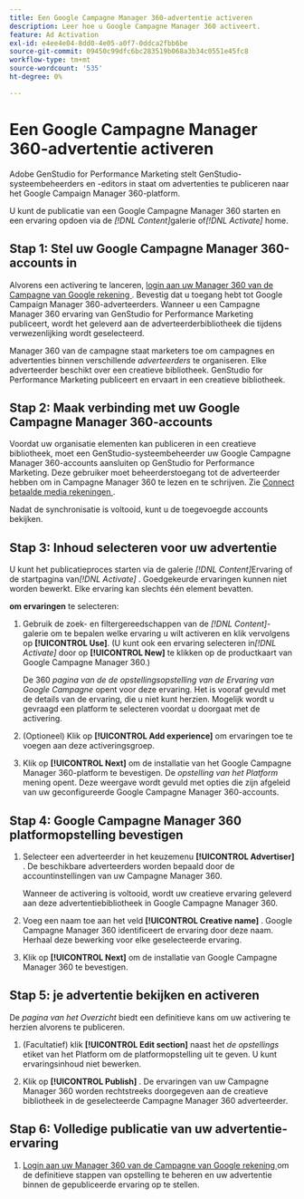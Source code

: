 ```yaml
---
title: Een Google Campagne Manager 360-advertentie activeren
description: Leer hoe u Google Campagne Manager 360 activeert.
feature: Ad Activation
exl-id: e4ee4e04-8dd0-4e05-a0f7-0ddca2fbb6be
source-git-commit: 09450c99dfc6bc283519b068a3b34c0551e45fc8
workflow-type: tm+mt
source-wordcount: '535'
ht-degree: 0%

---
```


# Een Google Campagne Manager 360-advertentie activeren

Adobe GenStudio for Performance Marketing stelt GenStudio-systeembeheerders en -editors in staat om advertenties te publiceren naar het Google Campaign Manager 360-platform.

U kunt de publicatie van een Google Campagne Manager 360 starten en een ervaring opdoen via de _[!DNL Content]_&#x200B;galerie of&#x200B;_[!DNL Activate]_ home.

## Stap 1: Stel uw Google Campagne Manager 360-accounts in

Alvorens een activering te lanceren, [ login aan uw Manager 360 van de Campagne van Google rekening ](https://campaignmanager.google.com). Bevestig dat u toegang hebt tot Google Campaign Manager 360-adverteerders. Wanneer u een Campagne Manager 360 ervaring van GenStudio for Performance Marketing publiceert, wordt het geleverd aan de adverteerderbibliotheek die tijdens verwezenlijking wordt geselecteerd.

Manager 360 van de campagne staat marketers toe om campagnes en advertenties binnen verschillende _adverteerders_ te organiseren. Elke adverteerder beschikt over een creatieve bibliotheek. GenStudio for Performance Marketing publiceert en ervaart in een creatieve bibliotheek.

## Stap 2: Maak verbinding met uw Google Campagne Manager 360-accounts

Voordat uw organisatie elementen kan publiceren in een creatieve bibliotheek, moet een GenStudio-systeembeheerder uw Google Campagne Manager 360-accounts aansluiten op GenStudio for Performance Marketing. Deze gebruiker moet beheerderstoegang tot de adverteerder hebben om in Campagne Manager 360 te lezen en te schrijven. Zie [ Connect betaalde media rekeningen ](/help/user-guide/connectors/connect-channel.md).

Nadat de synchronisatie is voltooid, kunt u de toegevoegde accounts bekijken.

## Stap 3: Inhoud selecteren voor uw advertentie

U kunt het publicatieproces starten via de galerie _[!DNL Content]_&#x200B;Ervaring of de startpagina van&#x200B;_[!DNL Activate]_ . Goedgekeurde ervaringen kunnen niet worden bewerkt. Elke ervaring kan slechts één element bevatten.

**om ervaringen** te selecteren:

1. Gebruik de zoek- en filtergereedschappen van de _[!DNL Content]_-galerie om te bepalen welke ervaring u wilt activeren en klik vervolgens op **[!UICONTROL Use]**. (U kunt ook een ervaring selecteren in&#x200B;_[!DNL Activate]_ door op **[!UICONTROL New]** te klikken op de productkaart van Google Campagne Manager 360.)

   De 360 _pagina van de de opstellingsopstelling van de Ervaring van Google Campagne_ opent voor deze ervaring. Het is vooraf gevuld met de details van de ervaring, die u niet kunt herzien. Mogelijk wordt u gevraagd een platform te selecteren voordat u doorgaat met de activering.

1. (Optioneel) Klik op **[!UICONTROL Add experience]** om ervaringen toe te voegen aan deze activeringsgroep.

1. Klik op **[!UICONTROL Next]** om de installatie van het Google Campagne Manager 360-platform te bevestigen.
De _opstelling van het Platform_ mening opent. Deze weergave wordt gevuld met opties die zijn afgeleid van uw geconfigureerde Google Campagne Manager 360-accounts.

## Stap 4: Google Campagne Manager 360 platformopstelling bevestigen

1. Selecteer een adverteerder in het keuzemenu **[!UICONTROL Advertiser]** . De beschikbare adverteerders worden bepaald door de accountinstellingen van uw Campagne Manager 360.

   Wanneer de activering is voltooid, wordt uw creatieve ervaring geleverd aan deze advertentiebibliotheek in Google Campagne Manager 360.

1. Voeg een naam toe aan het veld **[!UICONTROL Creative name]** . Google Campagne Manager 360 identificeert de ervaring door deze naam.
Herhaal deze bewerking voor elke geselecteerde ervaring.

1. Klik op **[!UICONTROL Next]** om de installatie van Google Campagne Manager 360 te bevestigen.

## Stap 5: je advertentie bekijken en activeren

De _pagina van het Overzicht_ biedt een definitieve kans om uw activering te herzien alvorens te publiceren.

1. (Facultatief) klik **[!UICONTROL Edit section]** naast het _de opstellings_ etiket van het Platform om de platformopstelling uit te geven. U kunt ervaringsinhoud niet bewerken.

1. Klik op **[!UICONTROL Publish]** .
De ervaringen van uw Campagne Manager 360 worden rechtstreeks doorgegeven aan de creatieve bibliotheek in de geselecteerde Campagne Manager 360 adverteerder.

## Stap 6: Volledige publicatie van uw advertentie-ervaring

1. [ Login aan uw Manager 360 van de Campagne van Google rekening ](https://campaignmanager.google.com) om de definitieve stappen van opstelling te beheren en uw advertentie binnen de gepubliceerde ervaring op te stellen.
